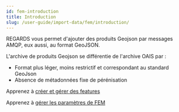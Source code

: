 ```yaml
---
id: fem-introduction
title: Introduction
slug: /user-guide/import-data/fem/introduction/
---
```


REGARDS vous permet d'ajouter des produits Geojson par messages AMQP, eux aussi, au format GeoJSON.  

L'archive de produits Geojson se différentie de l'archive OAIS par :
 - Format plus léger, moins restrictif et correspondant au standard GeoJson
 - Absence de métadonnées fixe de pérénisation 

Apprenez à [créer et gérer des features](manage-features.md)

Apprenez à [gérer les paramètres de FEM](manage-features-settings.md)
